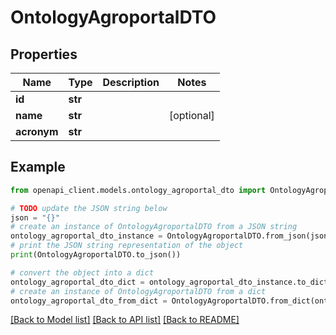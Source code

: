 # OntologyAgroportalDTO


## Properties

Name | Type | Description | Notes
------------ | ------------- | ------------- | -------------
**id** | **str** |  | 
**name** | **str** |  | [optional] 
**acronym** | **str** |  | 

## Example

```python
from openapi_client.models.ontology_agroportal_dto import OntologyAgroportalDTO

# TODO update the JSON string below
json = "{}"
# create an instance of OntologyAgroportalDTO from a JSON string
ontology_agroportal_dto_instance = OntologyAgroportalDTO.from_json(json)
# print the JSON string representation of the object
print(OntologyAgroportalDTO.to_json())

# convert the object into a dict
ontology_agroportal_dto_dict = ontology_agroportal_dto_instance.to_dict()
# create an instance of OntologyAgroportalDTO from a dict
ontology_agroportal_dto_from_dict = OntologyAgroportalDTO.from_dict(ontology_agroportal_dto_dict)
```
[[Back to Model list]](../README.md#documentation-for-models) [[Back to API list]](../README.md#documentation-for-api-endpoints) [[Back to README]](../README.md)


